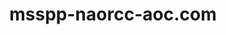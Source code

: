 ---
title: msspp-naorcc-aoc.com
category: WordPress
category_slug: wordpress
type: content
image: images/works/MSSPP.jpg
button_url: https://msspp-naorcc-aoc.com/
---